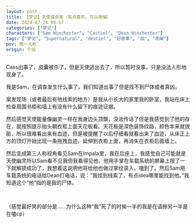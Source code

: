 ```yaml
---
layout: post
title: 【梦记】天使谋杀案（有点喜欢，可以改编）
date: 2024-07-24 09:57
categories: ["梦记"]
characters: ["Sam Winchester", "Castiel", "Dean Winchester"]
tags: ["梦记", "Supernatural", "destiel", "好故事", "血", "改编"]
pov: 第一人称
origin: 个站
---
```


Cass出事了，皮囊被杀了，但是天使逃出去了，所以暂时没事，只是没法人形地现身了。

我是Sam，在调查发生什么事了，我们知道出事了但是找不到尸体或者真凶。

案发现场（或者最后有他线索的地方）是我从小长大的家里我的卧室，我站在床上检查周围书柜和墙上有没有什么留下的痕迹证据。

然后感觉天使能量像幽灵一样在我身边头顶飘，没法传话了但是我感觉到了他的存在，就按照提示抬头朝衣柜上面天花板看。天花板是深色装饰纹路，颜色本来就很脏，所以很难看出来有血迹，但是被提醒了以后仔细看就看出来了血迹，从床正上方的顶灯开始出现一条拖拽血迹，延伸到衣柜上面，再消失在衣柜后面墙上。

然后变成第三人称视角看见Sam在Impala里，我在后座上，我感觉自己可能就是天使幽灵所以Sam看不见我但我看得见他。他用手掌在车载系统的屏幕上按了一下就解锁成功了，我想着这说明他哥给他也做过掌纹录入，嗑到了。然后Sam用车载系统的电话给Dean打电话，说：“我找到线索了，有点idea哪里能找到他。”我知道这个“他”指的是我的尸体。

<br>

（感觉最好笑的部分是……为什么这种“我”死了的时候一半的我是在语擦另一半是在嗑cp）
